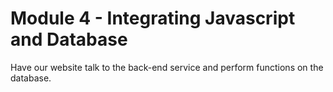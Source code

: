 # Module 4 - Integrating Javascript and Database

Have our website talk to the back-end service and perform functions on the database.
